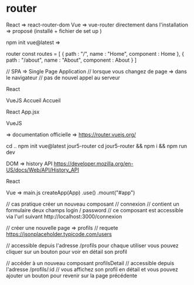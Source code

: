 # router 

React => react-router-dom
Vue => vue-router 
directement dans l'installation => proposé (installé + fichier de set up )

npm init vue@latest => 

router 
const routes = [
    {
        path : "/",
        name : "Home",
        component : Home
    },
    {
        path : "/about",
        name : "About",
        component : About
    }
]

// SPA => Single Page Application 
// lorsque vous changez de page => dans le navigateur
// pas de nouvel appel au serveur

React
<Link to=""></Link>
VueJS
<RouterLink to="/">Accueil</RouterLink>
<RouterLink :to="{name:'Home'}">Accueil</RouterLink>

React
App.jsx
<Outlet />

VueJS
<RouterViews />

=> documentation officielle 
=> https://router.vuejs.org/

cd ..
npm init vue@latest
jour5-router
cd jour5-router && npm i && npm run dev

DOM => history API 
https://developer.mozilla.org/en-US/docs/Web/API/History_API


React 
<BrowserRouter>
    <App />
</BrowserRouter>

Vue => main.js
createApp(App) 
.use()
.mount("#app")

// cas pratique créer un nouveau composant 
// connexion
// contient un formulaire deux champs login / password
// ce composant est accessible via l'url suivant http://localhost:3000/connexion 

// créer une nouvelle page => profils 
// requete https://jsonplaceholder.typicode.com/users

// accessible depuis l'adresse /profils 
pour chaque utiliser vous pouvez cliquer sur un bouton pour voir en détail son profil

// accéder à un nouveau composant profilsDetail 
// accessible depuis l'adresse /profils/:id 
// vous affichez son profil en détail et 
vous pouvez ajouter un bouton pour revenir sur la page précédente 


